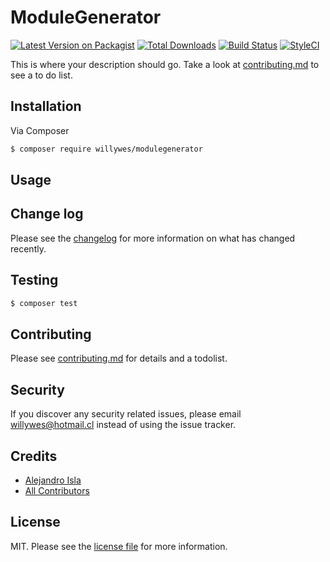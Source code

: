 # ModuleGenerator

[![Latest Version on Packagist][ico-version]][link-packagist]
[![Total Downloads][ico-downloads]][link-downloads]
[![Build Status][ico-travis]][link-travis]
[![StyleCI][ico-styleci]][link-styleci]

This is where your description should go. Take a look at [contributing.md](contributing.md) to see a to do list.

## Installation

Via Composer

``` bash
$ composer require willywes/modulegenerator
```

## Usage

## Change log

Please see the [changelog](changelog.md) for more information on what has changed recently.

## Testing

``` bash
$ composer test
```

## Contributing

Please see [contributing.md](contributing.md) for details and a todolist.

## Security

If you discover any security related issues, please email willywes@hotmail.cl instead of using the issue tracker.

## Credits

- [Alejandro Isla][link-author]
- [All Contributors][link-contributors]

## License

MIT. Please see the [license file](license.md) for more information.

[ico-version]: https://img.shields.io/packagist/v/willywes/modulegenerator.svg?style=flat-square
[ico-downloads]: https://img.shields.io/packagist/dt/willywes/modulegenerator.svg?style=flat-square
[ico-travis]: https://img.shields.io/travis/willywes/modulegenerator/master.svg?style=flat-square
[ico-styleci]: https://styleci.io/repos/12345678/shield

[link-packagist]: https://packagist.org/packages/willywes/modulegenerator
[link-downloads]: https://packagist.org/packages/willywes/modulegenerator
[link-travis]: https://travis-ci.org/willywes/modulegenerator
[link-styleci]: https://styleci.io/repos/12345678
[link-author]: https://github.com/willywes
[link-contributors]: ../../contributors
